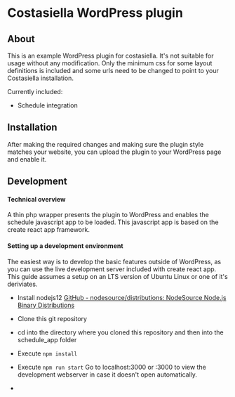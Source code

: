 # Costasiella WordPress plugin

## About

This is an example WordPress plugin for costasiella. It's not suitable for usage without any modification. Only the minimum css for some layout definitions is included and some urls need to be changed to point to your Costasiella installation.

Currently included:

- Schedule integration

## Installation

After making the required changes and making sure the plugin style matches your website, you can upload the plugin to your WordPress page and enable it.

## Development

#### Technical overview

A thin php wrapper presents the plugin to WordPress and enables the schedule javascript app to be loaded. This javascript app is based on the create react app framework.

#### Setting up a development environment

The easiest way is to develop the basic features outside of WordPress, as you can use the live development server included with create react app. 
This guide assumes a setup on an LTS version of Ubuntu Linux or one of it's deriviates.

- Install nodejs12 
  [GitHub - nodesource/distributions: NodeSource Node.js Binary Distributions](https://github.com/nodesource/distributions#deb)

- Clone this git repository

- cd into the directory where you cloned this repository and then into the schedule_app folder

- Execute `npm install` 

- Execute `npm run start` 
  Go to localhost:3000 or <your server ip>:3000 to view the development webserver in case it doesn't open automatically.

- 
